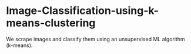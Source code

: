 # Image-Classification-using-k-means-clustering
We scrape images and classify them using an unsupervised ML algorithm (k-means).
